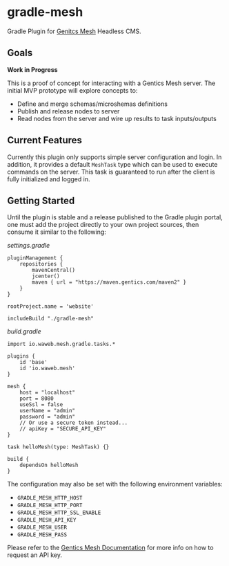 # gradle-mesh

Gradle Plugin for [Genitcs Mesh](https://getmesh.io/) Headless CMS.

## Goals

**Work in Progress**

This is a proof of concept for interacting with a Gentics Mesh server. The initial MVP prototype will explore concepts to:

* Define and merge schemas/microshemas definitions
* Publish and release nodes to server
* Read nodes from the server and wire up results to task inputs/outputs

## Current Features

Currently this plugin only supports simple server configuration and login. In addition, it provides a default
`MeshTask` type which can be used to execute commands on the server. This task is guaranteed to run after
the client is fully initialized and logged in.

## Getting Started

Until the plugin is stable and a release published to the Gradle plugin portal, one must add the project directly
to your own project sources, then consume it similar to the following:

*settings.gradle*

```
pluginManagement {
    repositories {
        mavenCentral()
        jcenter()
        maven { url = "https://maven.gentics.com/maven2" }
    }
}

rootProject.name = 'website'

includeBuild "./gradle-mesh"
```

*build.gradle*

```
import io.waweb.mesh.gradle.tasks.*
 
plugins {
	id 'base'
	id 'io.waweb.mesh'
}

mesh {
	host = "localhost"
	port = 8080
	useSsl = false
	userName = "admin"
	password = "admin"
	// Or use a secure token instead...
	// apiKey = "SECURE_API_KEY"
}

task helloMesh(type: MeshTask) {}

build {
	dependsOn helloMesh
}
```

The configuration may also be set with the following environment variables:

* `GRADLE_MESH_HTTP_HOST`
* `GRADLE_MESH_HTTP_PORT`
* `GRADLE_MESH_HTTP_SSL_ENABLE`
* `GRADLE_MESH_API_KEY`
* `GRADLE_MESH_USER`
* `GRADLE_MESH_PASS`

Please refer to the [Gentics Mesh Documentation](https://getmesh.io/docs/api/#users__userUuid__token_post) for more info on how to request an API key.
